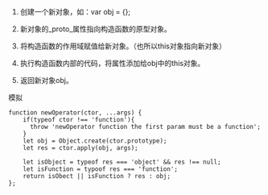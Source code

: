 1. 创建一个新对象，如：var obj = {};

2. 新对象的_proto_属性指向构造函数的原型对象。

3. 将构造函数的作用域赋值给新对象。（也所以this对象指向新对象）

4. 执行构造函数内部的代码，将属性添加给obj中的this对象。

5. 返回新对象obj。



模拟

```
function newOperator(ctor, ...args) {
    if(typeof ctor !== 'function'){
      throw 'newOperator function the first param must be a function';
    }
    let obj = Object.create(ctor.prototype);
    let res = ctor.apply(obj, args);
    
    let isObject = typeof res === 'object' && res !== null;
    let isFunction = typoof res === 'function';
    return isObect || isFunction ? res : obj;
};
```


